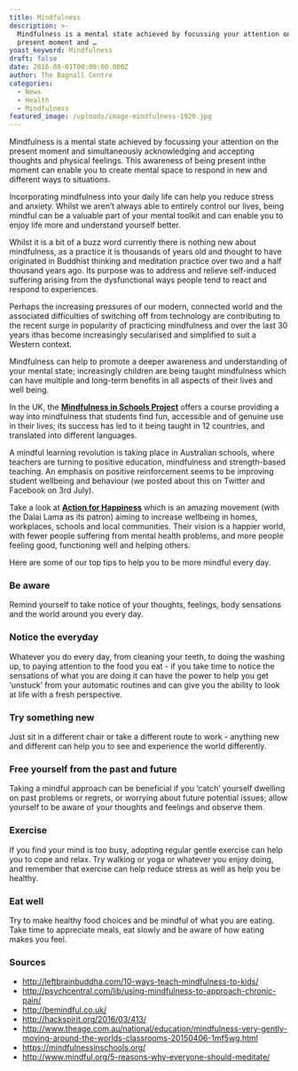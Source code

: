```yaml
---
title: Mindfulness
description: >-
  Mindfulness is a mental state achieved by focussing your attention on the
  present moment and …
yoast_keyword: Mindfulness
draft: false
date: 2016-08-01T00:00:00.000Z
author: The Bagnall Centre
categories:
  - News
  - Health
  - Mindfulness
featured_image: /uploads/image-mindfulness-1920.jpg
---
```

Mindfulness is a mental state achieved by focussing your attention on the present moment and simultaneously acknowledging and accepting thoughts and physical feelings. This awareness of being present inthe moment can enable you to create mental space to respond in new and different ways to situations.

Incorporating mindfulness into your daily life can help you reduce stress and anxiety. Whilst we aren’t always able to entirely control our lives, being mindful can be a valuable part of your mental toolkit and can enable you to enjoy life more and understand yourself better.

Whilst it is a bit of a buzz word currently there is nothing new about mindfulness, as a practice it is thousands of years old and thought to have originated in Buddhist thinking and meditation practice over two and a half thousand years ago. Its purpose was to address and relieve self-induced suffering arising from the dysfunctional ways people tend to react and respond to experiences.

Perhaps the increasing pressures of our modern, connected world and the associated difficulties of switching off from technology are contributing to the recent surge in popularity of practicing mindfulness and over the last 30 years ithas become increasingly secularised and simplified to suit a Western context.

Mindfulness can help to promote a deeper awareness and understanding of your mental state; increasingly children are being taught mindfulness which can have multiple and long-term benefits in all aspects of their lives and well being.

In the UK, the [**Mindfulness in Schools Project**](https://mindfulnessinschools.org/) offers a course providing a way into mindfulness that students find fun, accessible and of genuine use in their lives; its success has led to it being taught in 12 countries, and translated into different languages.

A mindful learning revolution is taking place in Australian schools, where teachers are turning to positive education, mindfulness and strength-based teaching. An emphasis on positive reinforcement seems to be improving student wellbeing and behaviour (we posted about this on Twitter and Facebook on 3rd July).

Take a look at [**Action for Happiness**](http://www.actionforhappiness.org/) which is an amazing movement (with the Dalai Lama as its patron) aiming to increase wellbeing in homes, workplaces, schools and local communities. Their vision is a happier world, with fewer people suffering from mental health problems, and more people feeling good, functioning well and helping others.

Here are some of our top tips to help you to be more mindful every day.

### Be aware

Remind yourself to take notice of your thoughts, feelings, body sensations and the world around you every day.

### Notice the everyday

Whatever you do every day, from cleaning your teeth, to doing the washing up, to paying attention to the food you eat - if you take time to notice the sensations of what you are doing it can have the power to help you get ‘unstuck’ from your automatic routines and can give you the ability to look at life with a fresh perspective.

### Try something new

Just sit in a different chair or take a different route to work - anything new and different can help you to see and experience the world differently.

### Free yourself from the past and future

Taking a mindful approach can be beneficial if you ‘catch’ yourself dwelling on past problems or regrets, or worrying about future potential issues; allow yourself to be aware of your thoughts and feelings and observe them.

### Exercise

If you find your mind is too busy, adopting regular gentle exercise can help you to cope and relax. Try walking or yoga or whatever you enjoy doing, and remember that exercise can help reduce stress as well as help you be healthy.

### Eat well

Try to make healthy food choices and be mindful of what you are eating. Take time to appreciate meals, eat slowly and be aware of how eating makes you feel.

### Sources

* http://leftbrainbuddha.com/10-ways-teach-mindfulness-to-kids/
* http://psychcentral.com/lib/using-mindfulness-to-approach-chronic-pain/
* http://bemindful.co.uk/
* http://hackspirit.org/2016/03/413/
* http://www.theage.com.au/national/education/mindfulness-very-gently-moving-around-the-worlds-classrooms-20150406-1mf5wg.html
* https://mindfulnessinschools.org/
* http://www.mindful.org/5-reasons-why-everyone-should-meditate/
